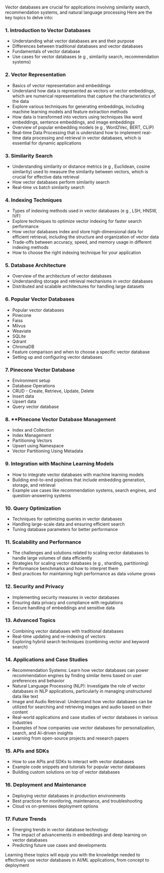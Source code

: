 Vector databases are crucial for applications involving similarity search, recommendation systems, and natural language processing  Here are the key topics to delve into:

### 1.  **Introduction to Vector Databases**
   - Understanding what vector databases are and their purpose 
   - Differences between traditional databases and vector databases 
   - Fundamentals of vector database
   - Use cases for vector databases (e g , similarity search, recommendation systems) 

### 2.  **Vector Representation**
   - Basics of vector representation and embeddings 
   - Understand how data is represented as vectors or vector embeddings, which are numerical representations that capture the characteristics of the data 
   - Explore various techniques for generating embeddings, including machine learning models and feature extraction methods 
   - How data is transformed into vectors using techniques like word embeddings, sentence embeddings, and image embeddings 
   - Overview of popular embedding models (e g , Word2Vec, BERT, CLIP) 
   - Real-time Data Processing that is understand how to implement real-time data processing and retrieval in vector databases, which is essential for dynamic applications 

### 3.  **Similarity Search**
   - Understanding similarity or distance metrics (e g , Euclidean, cosine similarity) used to measure the similarity between vectors, which is crucial for effective data retrieval 
   - How vector databases perform similarity search 
   - Real-time vs  batch similarity search 

### 4.  **Indexing Techniques**
   - Types of indexing methods used in vector databases (e g , LSH, HNSW, IVF) 
   - Explore techniques to optimize vector indexing for faster search performance 
   - How vector databases index and store high-dimensional data for efficient retrieval, including the structure and organization of vector data 
   - Trade-offs between accuracy, speed, and memory usage in different indexing methods 
   - How to choose the right indexing technique for your application 

### 5.  **Database Architecture**
   - Overview of the architecture of vector databases 
   - Understanding storage and retrieval mechanisms in vector databases 
   - Distributed and scalable architectures for handling large datasets 

### 6.  **Popular Vector Databases**
   - Popular vector databases
   - Pinecone
   - Faiss
   - Milvus
   - Weaviate
   - SQLite
   - Qdrant
   - ChromaDB
   - Feature comparison and when to choose a specific vector database 
   - Setting up and configuring vector databases 

### 7.  **Pinecone Vector Database**
   - Environment setup
   - Database Operations 
   - CRUD - Create, Retrieve, Update, Delete
   - Insert data
   - Upsert data
   - Query vector database

### 8.  **Pinecone Vector Database Management
   - Index and Collection
   - Index Management
   - Partitioning Vectors
   - Upsert using Namespace
   - Vector Partitioning Using Metadata


### 9.  **Integration with Machine Learning Models**
   - How to integrate vector databases with machine learning models 
   - Building end-to-end pipelines that include embedding generation, storage, and retrieval 
   - Example use cases like recommendation systems, search engines, and question-answering systems 

### 10.  **Query Optimization**
   - Techniques for optimizing queries in vector databases 
   - Handling large-scale data and ensuring efficient search 
   - Tuning database parameters for better performance 

### 11.  **Scalability and Performance**
   - The challenges and solutions related to scaling vector databases to handle large volumes of data efficiently 
   - Strategies for scaling vector databases (e g , sharding, partitioning) 
   - Performance benchmarks and how to interpret them 
   - Best practices for maintaining high performance as data volume grows 

### 12.  **Security and Privacy**
   - Implementing security measures in vector databases 
   - Ensuring data privacy and compliance with regulations 
   - Secure handling of embeddings and sensitive data 

### 13. **Advanced Topics**
   - Combining vector databases with traditional databases 
   - Real-time updating and re-indexing of vectors 
   - Exploring hybrid search techniques (combining vector and keyword search) 

### 14.  **Applications and Case Studies**
   - Recommendation Systems: Learn how vector databases can power recommendation engines by finding similar items based on user preferences and behavior 
   - Natural Language Processing (NLP): Investigate the role of vector databases in NLP applications, particularly in managing unstructured data like text 
   - Image and Audio Retrieval: Understand how vector databases can be utilized for searching and retrieving images and audio based on their content 
   - Real-world applications and case studies of vector databases in various industries 
   - Examples of how companies use vector databases for personalization, search, and AI-driven insights 
   - Learning from open-source projects and research papers 

### 15.  **APIs and SDKs**
   - How to use APIs and SDKs to interact with vector databases 
   - Example code snippets and tutorials for popular vector databases 
   - Building custom solutions on top of vector databases 

### 16.  **Deployment and Maintenance**
   - Deploying vector databases in production environments 
   - Best practices for monitoring, maintenance, and troubleshooting 
   - Cloud vs  on-premises deployment options 

### 17.  **Future Trends**
   - Emerging trends in vector database technology 
   - The impact of advancements in embeddings and deep learning on vector databases 
   - Predicting future use cases and developments 

Learning these topics will equip you with the knowledge needed to effectively use vector databases in AI/ML applications, from concept to deployment 